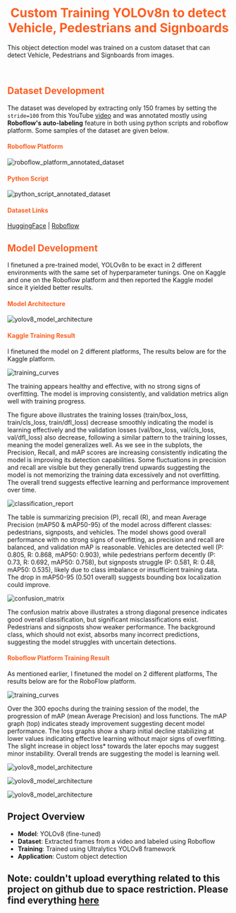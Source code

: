 <h1 align='center' style=color:#fe5e21;><strong>Custom Training YOLOv8n to detect Vehicle, Pedestrians and Signboards</strong></h1>

This object detection model was trained on a custom dataset that can detect Vehicle, Pedestrians and Signboards from images.

<br/>

<h2 style=color:#fe5e21;>Dataset Development</h2>

The dataset was developed by extracting only 150 frames by setting the `stride=100` from this YouTube [video](https://www.youtube.com/watch?v=7HaJArMDKgI&ab_channel=JUtah) and was annotated mostly using **Roboflow's auto-labeling** feature in both using python scripts and roboflow platform.
Some samples of the dataset are given below.

<h4 style=color:#fe5e21;>Roboflow Platform</h4>

![roboflow_platform_annotated_dataset](https://raw.githubusercontent.com/RezuwanHassan262/YOLOv8-Custom-Training-Object-Detection/main/images/roboflow_annotated_data.PNG)


<h4 style=color:#fe5e21;>Python Script</h4>

![python_script_annotated_dataset](https://raw.githubusercontent.com/RezuwanHassan262/YOLOv8-Custom-Training-Object-Detection/main/images/annotated_data_batch.png)


<h4 style=color:#fe5e21;>Dataset Links</h4>

[HuggingFace](https://www.youtube.com/watch?v=7HaJArMDKgI&ab_channel=JUtah) | [Roboflow](https://app.roboflow.com/bondstein-technologies-limited/bondstein_project/browse?queryText=&pageSize=50&startingIndex=0&browseQuery=true)


<h2 style=color:#fe5e21;>Model Development</h2>

I finetuned a pre-trained model, YOLOv8n to be exact in 2 different environments with the same set of hyperparameter tunings. One on Kaggle and one on the Roboflow platform and then reported the Kaggle model since it yielded better results.


<h4 style=color:#fe5e21;>Model Architecture</h4>

![yolov8_model_architecture](https://raw.githubusercontent.com/RezuwanHassan262/YOLOv8-Custom-Training-Object-Detection/main/images/YOLOv8n_architecture.jpg)



<h4 style=color:#fe5e21;>Kaggle Training Result</h4>

I finetuned the model on 2 different platforms, The results below are for the Kaggle platform.

![training_curves](https://raw.githubusercontent.com/RezuwanHassan262/YOLOv8-Custom-Training-Object-Detection/main/images/results.png)

The training appears healthy and effective, with no strong signs of overfitting. The model is improving consistently, and validation metrics align well with training progress.

The figure above illustrates the training losses (train/box_loss, train/cls_loss, train/dfl_loss) decrease smoothly indicating the model is learning effectively and the validation losses (val/box_loss, val/cls_loss, val/dfl_loss) also decrease, following a similar pattern to the training losses, meaning the model generalizes well. As we see in the subplots, the Precision, Recall, and mAP scores are increasing consistently indicating the model is improving its detection capabilities. Some fluctuations in precision and recall are visible but they generally trend upwards suggesting the model is not memorizing the training data excessively and not overfitting. The overall trend suggests effective learning and performance improvement over time.


![classification_report](https://raw.githubusercontent.com/RezuwanHassan262/YOLOv8-Custom-Training-Object-Detection/main/images/cr.PNG)

The table is summarizing precision (P), recall (R), and mean Average Precision (mAP50 & mAP50-95) of the model across different classes: pedestrians, signposts, and vehicles.
The model shows good overall performance with no strong signs of overfitting, as precision and recall are balanced, and validation mAP is reasonable. Vehicles are detected well (P: 0.805, R: 0.868, mAP50: 0.903), while pedestrians perform decently (P: 0.73, R: 0.692, mAP50: 0.758), but signposts struggle (P: 0.581, R: 0.48, mAP50: 0.535), likely due to class imbalance or insufficient training data. The drop in mAP50-95 (0.501 overall) suggests bounding box localization could improve. 


![confusion_matrix](https://raw.githubusercontent.com/RezuwanHassan262/YOLOv8-Custom-Training-Object-Detection/main/images/cf.png)

The confusion matrix above illustrates a strong diagonal presence indicates good overall classification, but significant misclassifications exist. Pedestrians and signposts show weaker performance. The background class, which should not exist, absorbs many incorrect predictions, suggesting the model struggles with uncertain detections. 


<h4 style=color:#fe5e21;>Roboflow Platform Training Result</h4>

As mentioned earlier, I finetuned the model on 2 different platforms, The results below are for the RoboFlow platform.

![training_curves](https://raw.githubusercontent.com/RezuwanHassan262/YOLOv8-Custom-Training-Object-Detection/main/images/graphs.PNG)

Over the 300 epochs during the training session of the model, the progression of mAP (mean Average Precision) and loss functions. The mAP graph (top) indicates steady improvement suggesting decent model performance. The loss graphs show a sharp initial decline stabilizing at lower values indicating effective learning without major signs of overfitting. The slight increase in object loss* towards the later epochs may suggest minor instability. Overall trends are suggesting the model is learning well.


![yolov8_model_architecture](https://raw.githubusercontent.com/RezuwanHassan262/YOLOv8-Custom-Training-Object-Detection/main/images/x1.PNG)

<!--$$$$$$$$$$$$$$$$$$$$$$$$$$$$$$$$$$$$$$$$$$$$$$$$$$$$$$$$$$$$$$$$$$$$$$$$$$$$$$$$$$$$$$$$$$$$$$$$$$$$$$$$$$$$$$$$$$$
$$$$$$$$$$$$$$$$$$$$$$$$$$$$$$$$$$$$$$$$$$$$$$$$$$$$$$$$$$$$$$$$$$$$$$$$$$$$$$$$$$$$$$$$$$$$$$$$$$$$$$$$$$$$$$$$$$$-->


![yolov8_model_architecture](https://raw.githubusercontent.com/RezuwanHassan262/YOLOv8-Custom-Training-Object-Detection/main/images/x2.PNG)

![yolov8_model_architecture](https://raw.githubusercontent.com/RezuwanHassan262/YOLOv8-Custom-Training-Object-Detection/main/images/x3.PNG)


##  Project Overview
- **Model**: YOLOv8 (fine-tuned)
- **Dataset**: Extracted frames from a video and labeled using Roboflow
- **Training**: Trained using Ultralytics YOLOv8 framework
- **Application**: Custom object detection

## Note: couldn't upload everything related to this project on github due to space restriction. Please find everything [here](https://drive.google.com/drive/folders/1Mf7FGdRDhd3JZC-tb-gghykeM1qa4cc6?usp=sharing)
